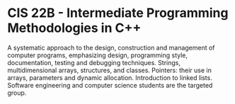 # CIS 22B - Intermediate Programming Methodologies in C++

A systematic approach to the design, construction and management of computer programs, emphasizing design, programming style, documentation, testing and debugging techniques. Strings, multidimensional arrays, structures, and classes. Pointers: their use in arrays, parameters and dynamic allocation. Introduction to linked lists. Software engineering and computer science students are the targeted group.
